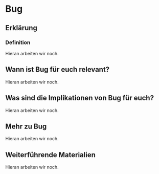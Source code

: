 # Bug
## Erklärung
### Definition
Hieran arbeiten wir noch.

## Wann ist Bug für euch relevant?
Hieran arbeiten wir noch.

## Was sind die Implikationen von Bug für euch? 
Hieran arbeiten wir noch.

## Mehr zu Bug   
Hieran arbeiten wir noch.

## Weiterführende Materialien
Hieran arbeiten wir noch.

